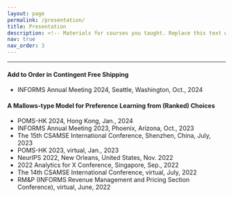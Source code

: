 ```yaml
---
layout: page
permalink: /presentation/
title: Presentation
description: <!-- Materials for courses you taught. Replace this text with your description. -->
nav: true
nav_order: 3
---
```


---

#### Add to Order in Contingent Free Shipping

- INFORMS Annual Meeting 2024, Seattle, Washington, Oct., 2024


#### A Mallows-type Model for Preference Learning from (Ranked) Choices

- POMS-HK 2024, Hong Kong, Jan., 2024
- INFORMS Annual Meeting 2023, Phoenix, Arizona, Oct., 2023
- The 15th CSAMSE International Conference, Shenzhen, China, July, 2023
- POMS-HK 2023, virtual, Jan., 2023
- NeurIPS 2022, New Orleans, United States, Nov. 2022
- 2022 Analytics for X Conference, Singapore, Sep., 2022
- The 14th CSAMSE International Conference, virtual, July, 2022
- RM&P (INFORMS Revenue Management and Pricing Section Conference), virtual, June, 2022
